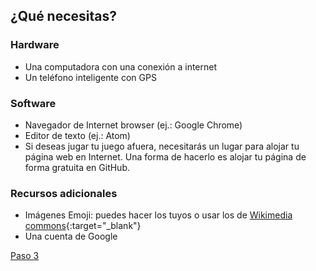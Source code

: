 ## ¿Qué necesitas?

### Hardware

+ Una computadora con una conexión a internet
+ Un teléfono inteligente con GPS

### Software

+ Navegador de Internet browser (ej.: Google Chrome)
+ Editor de texto (ej.: Atom)
+ Si deseas jugar tu juego afuera, necesitarás un lugar para alojar tu página web en Internet. Una forma de hacerlo es alojar tu página de forma gratuita en GitHub.

### Recursos adicionales

+ Imágenes Emoji: puedes hacer los tuyos o usar los de [Wikimedia commons](https://commons.wikimedia.org/wiki/Emoji){:target="_blank"}
+ Una cuenta de Google 

[Paso 3](https://jolosan.github.io/encuentraZombi/es/step_3.html)